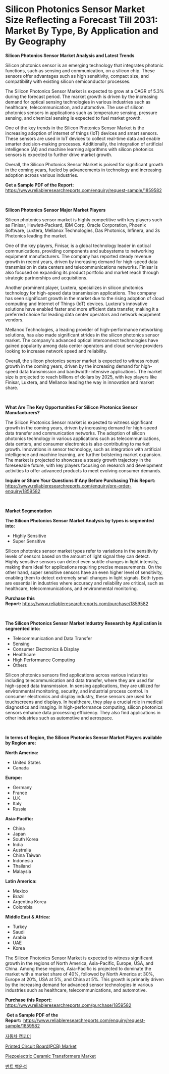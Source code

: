<p><h1>Silicon Photonics Sensor Market Size Reflecting a Forecast Till 2031: Market By Type, By Application and By Geography</h1></p><p><strong>Silicon Photonics Sensor Market Analysis and Latest Trends</strong></p>
<p><p>Silicon photonics sensor is an emerging technology that integrates photonic functions, such as sensing and communication, on a silicon chip. These sensors offer advantages such as high sensitivity, compact size, and compatibility with existing silicon semiconductor processes.</p><p>The Silicon Photonics Sensor Market is expected to grow at a CAGR of 5.3% during the forecast period. The market growth is driven by the increasing demand for optical sensing technologies in various industries such as healthcare, telecommunication, and automotive. The use of silicon photonics sensors in applications such as temperature sensing, pressure sensing, and chemical sensing is expected to fuel market growth.</p><p>One of the key trends in the Silicon Photonics Sensor Market is the increasing adoption of internet of things (IoT) devices and smart sensors. These sensors are used in IoT devices to collect real-time data and enable smarter decision-making processes. Additionally, the integration of artificial intelligence (AI) and machine learning algorithms with silicon photonics sensors is expected to further drive market growth.</p><p>Overall, the Silicon Photonics Sensor Market is poised for significant growth in the coming years, fueled by advancements in technology and increasing adoption across various industries.</p></p>
<p><strong>Get a Sample PDF of the Report:&nbsp;</strong> <a href="https://www.reliableresearchreports.com/enquiry/request-sample/1859582">https://www.reliableresearchreports.com/enquiry/request-sample/1859582</a></p>
<p>&nbsp;</p>
<p><strong>Silicon Photonics Sensor Major Market Players</strong></p>
<p><p>Silicon photonics sensor market is highly competitive with key players such as Finisar, Hewlett-Packard, IBM Corp, Oracle Corporation, Phoenix Software, Luxtera, Mellanox Technologies, Das Photonics, Infinera, and 3s Photonics leading the market. </p><p>One of the key players, Finisar, is a global technology leader in optical communications, providing components and subsystems to networking equipment manufacturers. The company has reported steady revenue growth in recent years, driven by increasing demand for high-speed data transmission in data centers and telecommunications networks. Finisar is also focused on expanding its product portfolio and market reach through strategic partnerships and acquisitions.</p><p>Another prominent player, Luxtera, specializes in silicon photonics technology for high-speed data transmission applications. The company has seen significant growth in the market due to the rising adoption of cloud computing and Internet of Things (IoT) devices. Luxtera's innovative solutions have enabled faster and more efficient data transfer, making it a preferred choice for leading data center operators and network equipment vendors.</p><p>Mellanox Technologies, a leading provider of high-performance networking solutions, has also made significant strides in the silicon photonics sensor market. The company's advanced optical interconnect technologies have gained popularity among data center operators and cloud service providers looking to increase network speed and reliability.</p><p>Overall, the silicon photonics sensor market is expected to witness robust growth in the coming years, driven by the increasing demand for high-speed data transmission and bandwidth-intensive applications. The market size is projected to reach billions of dollars by 2025, with key players like Finisar, Luxtera, and Mellanox leading the way in innovation and market share.</p></p>
<p>&nbsp;</p>
<p><strong>What Are The Key Opportunities For Silicon Photonics Sensor Manufacturers?</strong></p>
<p><p>The Silicon Photonics Sensor market is expected to witness significant growth in the coming years, driven by increasing demand for high-speed data transfer and communication networks. The adoption of silicon photonics technology in various applications such as telecommunications, data centers, and consumer electronics is also contributing to market growth. Innovations in sensor technology, such as integration with artificial intelligence and machine learning, are further bolstering market expansion. The market is projected to showcase a steady growth trajectory in the foreseeable future, with key players focusing on research and development activities to offer advanced products to meet evolving consumer demands.</p></p>
<p><strong>Inquire or Share Your Questions If Any Before Purchasing This Report:</strong> <a href="https://www.reliableresearchreports.com/enquiry/pre-order-enquiry/1859582">https://www.reliableresearchreports.com/enquiry/pre-order-enquiry/1859582</a></p>
<p>&nbsp;</p>
<p><strong>Market Segmentation</strong></p>
<p><strong>The Silicon Photonics Sensor Market Analysis by types is segmented into:</strong></p>
<p><ul><li>Highly Sensitive</li><li>Super Sensitive</li></ul></p>
<p><p>Silicon photonics sensor market types refer to variations in the sensitivity levels of sensors based on the amount of light signal they can detect. Highly sensitive sensors can detect even subtle changes in light intensity, making them ideal for applications requiring precise measurements. On the other hand, super sensitive sensors have an even higher level of sensitivity, enabling them to detect extremely small changes in light signals. Both types are essential in industries where accuracy and reliability are critical, such as healthcare, telecommunications, and environmental monitoring.</p></p>
<p><strong>Purchase this Report:&nbsp;</strong><a href="https://www.reliableresearchreports.com/purchase/1859582">https://www.reliableresearchreports.com/purchase/1859582</a></p>
<p>&nbsp;</p>
<p><strong>The Silicon Photonics Sensor Market Industry Research by Application is segmented into:</strong></p>
<p><ul><li>Telecommunication and Data Transfer</li><li>Sensing</li><li>Consumer Electronics & Display</li><li>Healthcare</li><li>High Performance Computing</li><li>Others</li></ul></p>
<p><p>Silicon photonics sensors find applications across various industries including telecommunication and data transfer, where they are used for high-speed data transmission. In sensing applications, they are utilized for environmental monitoring, security, and industrial process control. In consumer electronics and display industry, these sensors are used for touchscreens and displays. In healthcare, they play a crucial role in medical diagnostics and imaging. In high-performance computing, silicon photonics sensors enhance data processing efficiency. They also find applications in other industries such as automotive and aerospace.</p></p>
<p>&nbsp;</p>
<p><strong>In terms of Region, the Silicon Photonics Sensor Market Players available by Region are:</strong></p>
<p>
    <p> <strong> North America: </strong>
        <ul>
            <li>United States</li>
            <li>Canada</li>
        </ul>
        </p> 
    <p> <strong> Europe: </strong>
        <ul>
            <li>Germany</li>
            <li>France</li>
            <li>U.K.</li>
            <li>Italy</li>
            <li>Russia</li>
        </ul>
        </p> 
    <p> <strong> Asia-Pacific: </strong>
        <ul>
            <li>China</li>
            <li>Japan</li>
            <li>South Korea</li>
            <li>India</li>
            <li>Australia</li>
            <li>China Taiwan</li>
            <li>Indonesia</li>
            <li>Thailand</li>
            <li>Malaysia</li>
        </ul>
        </p> 
    <p> <strong> Latin America: </strong>
        <ul>
            <li>Mexico</li>
            <li>Brazil</li>
            <li>Argentina Korea</li>
            <li>Colombia</li>
        </ul>
        </p> 
    <p> <strong> Middle East & Africa: </strong>
        <ul>
            <li>Turkey</li>
            <li>Saudi</li>
            <li>Arabia</li>
            <li>UAE</li>
            <li>Korea</li>
        </ul>
    </p>
    </p>
<p><p>The Silicon Photonics Sensor Market is expected to witness significant growth in the regions of North America, Asia-Pacific, Europe, USA, and China. Among these regions, Asia-Pacific is projected to dominate the market with a market share of 40%, followed by North America at 30%, Europe at 20%, USA at 5%, and China at 5%. This growth is primarily driven by the increasing demand for advanced sensor technologies in various industries such as healthcare, telecommunications, and automotive.</p></p>
<p><strong>Purchase this Report: </strong><a href="https://www.reliableresearchreports.com/purchase/1859582">https://www.reliableresearchreports.com/purchase/1859582</a></p>
<p>&nbsp;<strong>Get a Sample PDF of the Report:&nbsp;&nbsp;</strong><a href="https://www.reliableresearchreports.com/enquiry/request-sample/1859582">https://www.reliableresearchreports.com/enquiry/request-sample/1859582</a></p>
<p><strong></strong></p>
<p><p><a href="https://github.com/vsoq0zknh59/Market-Research-Report-List-1/blob/main/793402712608.md">자동차 캠코더</a></p><p><a href="https://github.com/timeliteaut/Market-Research-Report-List-2/blob/main/printed-circuit-boardpcb-market.md">Printed Circuit Board(PCB) Market</a></p><p><a href="https://github.com/bobicer/Market-Research-Report-List-2/blob/main/piezoelectric-ceramic-transformers-market.md">Piezoelectric Ceramic Transformers Market</a></p><p><a href="https://github.com/Tristiarton768456/Market-Research-Report-List-1/blob/main/497723612609.md">번트 백운석</a></p></p>